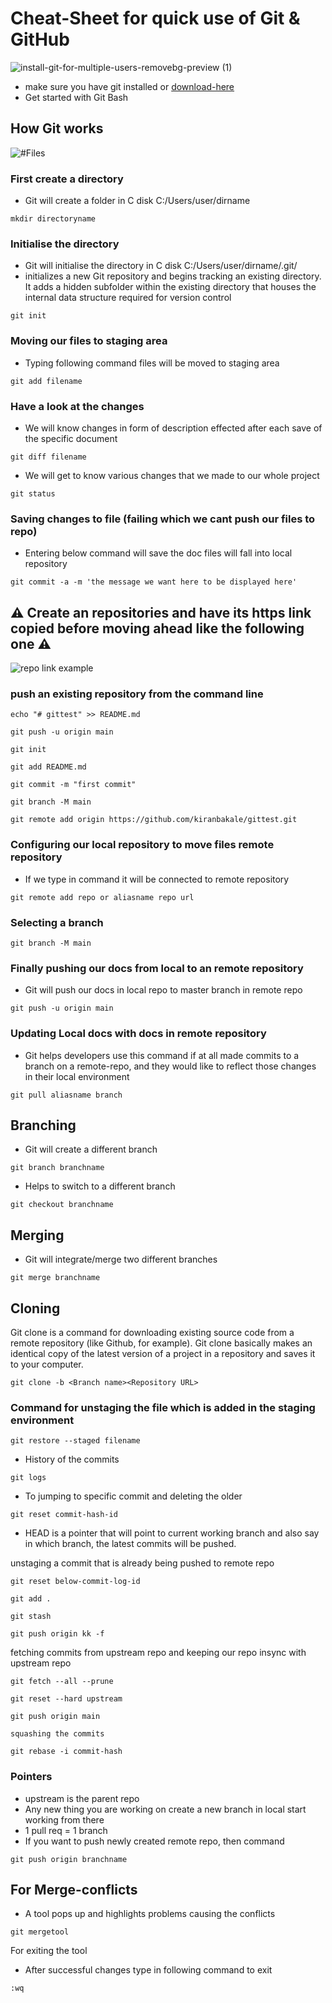 # Cheat-Sheet for quick use of Git & GitHub 
![install-git-for-multiple-users-removebg-preview (1)](https://user-images.githubusercontent.com/46279617/147650960-d4116f9f-0822-44a7-9c85-edb80da3ab04.png)

- make sure you have git installed or [download-here](https://git-scm.com/downloads)
- Get started with Git Bash

## How Git works
![#Files](https://miro.medium.com/max/700/1*e1tZOAcVCtfXUWW7VqHDzA.png)

### First create a directory
- Git will create a folder in C disk C:/Users/user/dirname 
```
mkdir directoryname
```
### Initialise the directory
- Git will initialise the directory in C disk C:/Users/user/dirname/.git/
- initializes a new Git repository and begins tracking an existing directory. It adds a hidden subfolder within the existing directory that houses the internal data structure required for version control
```
git init
```
### Moving our files to staging area
- Typing following command files will be moved to staging area
```
git add filename
```
### Have a look at the changes
- We will know changes in form of description effected after each save of the specific document
```
git diff filename
```
- We will get to know various changes that we made to our whole project
```
git status
```
### Saving changes to file (failing which we cant push our files to repo)
- Entering below command will save the doc files will fall into local repository
```
git commit -a -m 'the message we want here to be displayed here'
```
## :warning: Create an repositories and have its https link copied before moving ahead like the following one :warning:
![repo link example](https://user-images.githubusercontent.com/46279617/162811236-c67d8f8d-c223-4d04-918c-1b14fdba4008.jpg)
### push an existing repository from the command line
```
echo "# gittest" >> README.md
```
```
git push -u origin main
```
```
git init
```
```
git add README.md
```
```
git commit -m "first commit"
```
```
git branch -M main
```
```
git remote add origin https://github.com/kiranbakale/gittest.git
```
### Configuring our local repository to move files remote repository  
- If we type in command it will be connected to remote repository

```
git remote add repo or aliasname repo url
```
### Selecting a branch
```
git branch -M main
```
### Finally pushing our docs from local to an remote repository
- Git will push our docs in local repo to master branch in remote repo 
```
git push -u origin main
```
### Updating Local docs with docs in remote repository
- Git helps developers use this command if at all made commits to a branch on a remote-repo, and they would like to reflect those changes in their local environment
```
git pull aliasname branch
```
## Branching

- Git will create a different branch 
```
git branch branchname
```
- Helps to switch to a different branch 
```
git checkout branchname
```
## Merging
- Git will integrate/merge two different branches 
```
git merge branchname
```
## Cloning
Git clone is a command for downloading existing source code from a remote repository (like Github, for example). Git clone basically makes an identical copy of the latest version of a project in a repository and saves it to your computer.
```
git clone -b <Branch name><Repository URL>  

```


### Command for unstaging the file which is added in the staging environment
```
git restore --staged filename
```
- History of the commits
```
git logs
```
- To jumping to specific commit and deleting the older 


```
git reset commit-hash-id
```

- HEAD is a pointer that will point to current working branch
and also say in which branch, the latest commits will be pushed.



unstaging a commit that is already being pushed to remote repo

```
git reset below-commit-log-id
```
```
git add .
```
```
git stash
```
```
git push origin kk -f
```

fetching commits from upstream repo and keeping our repo insync with upstream repo
```
git fetch --all --prune

git reset --hard upstream

git push origin main

squashing the commits

git rebase -i commit-hash

```
### Pointers

- upstream is the parent repo
- Any new thing you are working on create a new branch in local start
working from there
- 1 pull req = 1 branch
- If you want to push newly created remote repo, then command
```
git push origin branchname
```



## For Merge-conflicts
- A tool pops up and highlights problems causing the conflicts
```
git mergetool
```
For exiting the tool 
- After successful changes type in following command to exit
```
:wq
```

